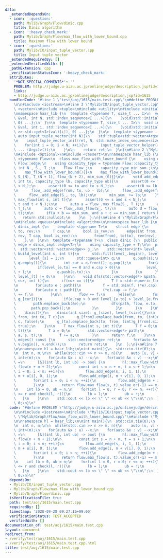 ```yaml
---
data:
  _extendedDependsOn:
  - icon: ':question:'
    path: Mylib/Graph/Flow/dinic.cpp
    title: Dinic algorithm
  - icon: ':heavy_check_mark:'
    path: Mylib/Graph/Flow/max_flow_with_lower_bound.cpp
    title: Maximum flow with lower bound
  - icon: ':question:'
    path: Mylib/IO/input_tuple_vector.cpp
    title: Input tuple vector
  _extendedRequiredBy: []
  _extendedVerifiedWith: []
  _pathExtension: cpp
  _verificationStatusIcon: ':heavy_check_mark:'
  attributes:
    '*NOT_SPECIAL_COMMENTS*': ''
    PROBLEM: http://judge.u-aizu.ac.jp/onlinejudge/description.jsp?id=1615
    links:
    - http://judge.u-aizu.ac.jp/onlinejudge/description.jsp?id=1615
  bundledCode: "#line 1 \"test/aoj/1615/main.test.cpp\"\n#define PROBLEM \"http://judge.u-aizu.ac.jp/onlinejudge/description.jsp?id=1615\"\
    \n\n#include <iostream>\n#line 3 \"Mylib/IO/input_tuple_vector.cpp\"\n#include\
    \ <vector>\n#include <tuple>\n#include <utility>\n#include <initializer_list>\n\
    \nnamespace haar_lib {\n  template <typename T, size_t ... I>\n  void input_tuple_vector_init(T\
    \ &val, int N, std::index_sequence<I ...>){\n    (void)std::initializer_list<int>{(void(std::get<I>(val).resize(N)),\
    \ 0) ...};\n  }\n\n  template <typename T, size_t ... I>\n  void input_tuple_vector_helper(T\
    \ &val, int i, std::index_sequence<I ...>){\n    (void)std::initializer_list<int>{(void(std::cin\
    \ >> std::get<I>(val)[i]), 0) ...};\n  }\n\n  template <typename ... Args>\n \
    \ auto input_tuple_vector(int N){\n    std::tuple<std::vector<Args> ...> ret;\n\
    \n    input_tuple_vector_init(ret, N, std::make_index_sequence<sizeof ... (Args)>());\n\
    \    for(int i = 0; i < N; ++i){\n      input_tuple_vector_helper(ret, i, std::make_index_sequence<sizeof\
    \ ... (Args)>());\n    }\n\n    return ret;\n  }\n}\n#line 2 \"Mylib/Graph/Flow/max_flow_with_lower_bound.cpp\"\
    \n#include <optional>\n#include <cassert>\n\nnamespace haar_lib {\n  template\
    \ <typename Flow>\n  class max_flow_with_lower_bound {\n    using edge = typename\
    \ Flow::edge;\n    using capacity_type = typename Flow::capacity_type;\n\n   \
    \ int N_, S_, T_;\n    Flow flow_;\n    capacity_type min_sum_;\n\n  public:\n\
    \    max_flow_with_lower_bound(){}\n    max_flow_with_lower_bound(int N): N_(N),\
    \ S_(N), T_(N + 1), flow_(N + 2), min_sum_(0){}\n\n    void add_edge(int from,\
    \ int to, capacity_type lb, capacity_type ub){\n      assert(0 <= from and from\
    \ < N_);\n      assert(0 <= to and to < N_);\n      assert(0 <= lb and lb <= ub);\n\
    \n      flow_.add_edge(from, to, ub - lb);\n      flow_.add_edge(from, T_, lb);\n\
    \      flow_.add_edge(S_, to, lb);\n\n      min_sum_ += lb;\n    }\n\n    std::optional<capacity_type>\
    \ max_flow(int s, int t){\n      assert(0 <= s and s < N_);\n      assert(0 <=\
    \ t and t < N_);\n\n      auto a = flow_.max_flow(S_, T_);\n      auto b = flow_.max_flow(s,\
    \ T_);\n      auto c = flow_.max_flow(S_, t);\n      auto d = flow_.max_flow(s,\
    \ t);\n\n      if(a + b == min_sum_ and a + c == min_sum_) return b + d;\n   \
    \   return std::nullopt;\n    }\n  };\n}\n#line 4 \"Mylib/Graph/Flow/dinic.cpp\"\
    \n#include <queue>\n#include <algorithm>\n\nnamespace haar_lib {\n  namespace\
    \ dinic_impl {\n    template <typename T>\n    struct edge {\n      int from,\
    \ to, rev;\n      T cap;\n      bool is_rev;\n      edge(int from, int to, int\
    \ rev, T cap, bool is_rev):\n        from(from), to(to), rev(rev), cap(cap), is_rev(is_rev){}\n\
    \    };\n  }\n\n  template <typename T>\n  class dinic {\n  public:\n    using\
    \ edge = dinic_impl::edge<T>;\n    using capacity_type = T;\n\n  private:\n  \
    \  std::vector<std::vector<edge>> g_;\n    std::vector<int> level_;\n\n    bool\
    \ build_level(int s, int t){\n      std::fill(level_.begin(), level_.end(), 0);\n\
    \      level_[s] = 1;\n      std::queue<int> q;\n      q.push(s);\n      while(not\
    \ q.empty()){\n        int cur = q.front(); q.pop();\n        for(auto &e : g_[cur]){\n\
    \          if(level_[e.to] == 0 and e.cap > 0){\n            level_[e.to] = level_[e.from]\
    \ + 1;\n            q.push(e.to);\n          }\n        }\n      }\n      return\
    \ level_[t] != 0;\n    }\n\n    void dfs(std::vector<edge*> &path, T &flow, int\
    \ cur, int t){\n      if(cur == t){\n        T f = std::numeric_limits<T>::max();\n\
    \n        for(auto e : path){\n          f = std::min(f, (*e).cap);\n        }\n\
    \n        for(auto e : path){\n          (*e).cap -= f;\n          g_[e->to][e->rev].cap\
    \ += f;\n        }\n\n        flow += f;\n      }else{\n        for(auto &e :\
    \ g_[cur]){\n          if(e.cap > 0 and level_[e.to] > level_[e.from]){\n    \
    \        path.emplace_back(&e);\n            dfs(path, flow, e.to, t);\n     \
    \       path.pop_back();\n          }\n        }\n      }\n    }\n\n  public:\n\
    \    dinic(){}\n    dinic(int size): g_(size), level_(size){}\n\n    void add_edge(int\
    \ from, int to, T c){\n      g_[from].emplace_back(from, to, (int)g_[to].size(),\
    \ c, false);\n      g_[to].emplace_back(to, from, (int)g_[from].size() - 1, 0,\
    \ true);\n    }\n\n    T max_flow(int s, int t){\n      T f = 0;\n      while(build_level(s,\
    \ t)){\n        T a = 0;\n        std::vector<edge*> path;\n        dfs(path,\
    \ a, s, t);\n        f += a;\n      }\n      return f;\n    }\n\n    std::vector<edge>\
    \ edges() const {\n      std::vector<edge> ret;\n      for(auto &v : g_) ret.insert(ret.end(),\
    \ v.begin(), v.end());\n      return ret;\n    }\n  };\n}\n#line 7 \"test/aoj/1615/main.test.cpp\"\
    \n\nnamespace hl = haar_lib;\n\nint main(){\n  std::cin.tie(0);\n  std::ios::sync_with_stdio(false);\n\
    \n  int n, m;\n\n  while(std::cin >> n >> m, n){\n    auto [u, v] = hl::input_tuple_vector<int,\
    \ int>(m);\n    for(auto &x : u) --x;\n    for(auto &x : v) --x;\n\n    auto check\
    \ =\n      [&](int lb, int ub) -> bool {\n        hl::max_flow_with_lower_bound<hl::dinic<int>>\
    \ flow(n + m + 2);\n\n        const int s = n + m, t = s + 1;\n\n        for(int\
    \ i = 0; i < m; ++i){\n          flow.add_edge(s, i, 1, 1);\n          flow.add_edge(i,\
    \ m + u[i], 0, 1);\n          flow.add_edge(i, m + v[i], 0, 1);\n        }\n\n\
    \        for(int i = 0; i < n; ++i){\n          flow.add_edge(m + i, t, lb, ub);\n\
    \        }\n\n        return flow.max_flow(s, t).value_or(-1) == m;\n      };\n\
    \n    int lb = 0, ub = n;\n    for(int l = 0, r = 0; r <= n; ++r){\n      while(l\
    \ <= r and check(l, r)){\n        lb = l;\n        ub = r;\n        ++l;\n   \
    \   }\n    }\n\n    std::cout << lb << \" \" << ub << \"\\n\";\n  }\n\n  return\
    \ 0;\n}\n"
  code: "#define PROBLEM \"http://judge.u-aizu.ac.jp/onlinejudge/description.jsp?id=1615\"\
    \n\n#include <iostream>\n#include \"Mylib/IO/input_tuple_vector.cpp\"\n#include\
    \ \"Mylib/Graph/Flow/max_flow_with_lower_bound.cpp\"\n#include \"Mylib/Graph/Flow/dinic.cpp\"\
    \n\nnamespace hl = haar_lib;\n\nint main(){\n  std::cin.tie(0);\n  std::ios::sync_with_stdio(false);\n\
    \n  int n, m;\n\n  while(std::cin >> n >> m, n){\n    auto [u, v] = hl::input_tuple_vector<int,\
    \ int>(m);\n    for(auto &x : u) --x;\n    for(auto &x : v) --x;\n\n    auto check\
    \ =\n      [&](int lb, int ub) -> bool {\n        hl::max_flow_with_lower_bound<hl::dinic<int>>\
    \ flow(n + m + 2);\n\n        const int s = n + m, t = s + 1;\n\n        for(int\
    \ i = 0; i < m; ++i){\n          flow.add_edge(s, i, 1, 1);\n          flow.add_edge(i,\
    \ m + u[i], 0, 1);\n          flow.add_edge(i, m + v[i], 0, 1);\n        }\n\n\
    \        for(int i = 0; i < n; ++i){\n          flow.add_edge(m + i, t, lb, ub);\n\
    \        }\n\n        return flow.max_flow(s, t).value_or(-1) == m;\n      };\n\
    \n    int lb = 0, ub = n;\n    for(int l = 0, r = 0; r <= n; ++r){\n      while(l\
    \ <= r and check(l, r)){\n        lb = l;\n        ub = r;\n        ++l;\n   \
    \   }\n    }\n\n    std::cout << lb << \" \" << ub << \"\\n\";\n  }\n\n  return\
    \ 0;\n}\n"
  dependsOn:
  - Mylib/IO/input_tuple_vector.cpp
  - Mylib/Graph/Flow/max_flow_with_lower_bound.cpp
  - Mylib/Graph/Flow/dinic.cpp
  isVerificationFile: true
  path: test/aoj/1615/main.test.cpp
  requiredBy: []
  timestamp: '2020-09-28 09:27:15+09:00'
  verificationStatus: TEST_ACCEPTED
  verifiedWith: []
documentation_of: test/aoj/1615/main.test.cpp
layout: document
redirect_from:
- /verify/test/aoj/1615/main.test.cpp
- /verify/test/aoj/1615/main.test.cpp.html
title: test/aoj/1615/main.test.cpp
---
```

